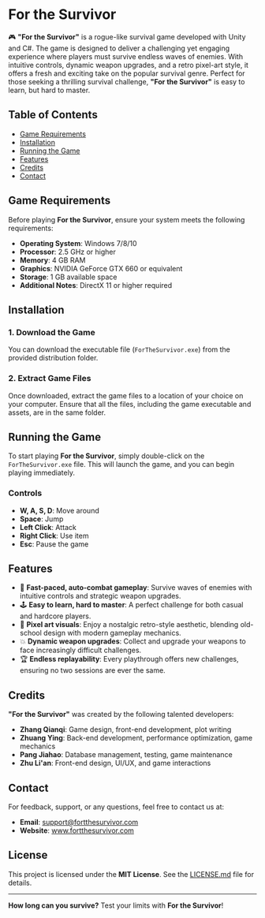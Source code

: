 # For the Survivor

🎮 **"For the Survivor"** is a rogue-like survival game developed with Unity and C#. The game is designed to deliver a challenging yet engaging experience where players must survive endless waves of enemies. With intuitive controls, dynamic weapon upgrades, and a retro pixel-art style, it offers a fresh and exciting take on the popular survival genre. Perfect for those seeking a thrilling survival challenge, **"For the Survivor"** is easy to learn, but hard to master.

## Table of Contents

- [Game Requirements](#game-requirements)
- [Installation](#installation)
- [Running the Game](#running-the-game)
- [Features](#features)
- [Credits](#credits)
- [Contact](#contact)

## Game Requirements

Before playing **For the Survivor**, ensure your system meets the following requirements:

- **Operating System**: Windows 7/8/10
- **Processor**: 2.5 GHz or higher
- **Memory**: 4 GB RAM
- **Graphics**: NVIDIA GeForce GTX 660 or equivalent
- **Storage**: 1 GB available space
- **Additional Notes**: DirectX 11 or higher required

## Installation

### 1. Download the Game

You can download the executable file (`ForTheSurvivor.exe`) from the provided distribution folder.

### 2. Extract Game Files

Once downloaded, extract the game files to a location of your choice on your computer. Ensure that all the files, including the game executable and assets, are in the same folder.

## Running the Game

To start playing **For the Survivor**, simply double-click on the `ForTheSurvivor.exe` file. This will launch the game, and you can begin playing immediately.

### Controls

- **W, A, S, D**: Move around
- **Space**: Jump
- **Left Click**: Attack
- **Right Click**: Use item
- **Esc**: Pause the game

## Features

- 🚀 **Fast-paced, auto-combat gameplay**: Survive waves of enemies with intuitive controls and strategic weapon upgrades.
- 🕹️ **Easy to learn, hard to master**: A perfect challenge for both casual and hardcore players.
- 🎨 **Pixel art visuals**: Enjoy a nostalgic retro-style aesthetic, blending old-school design with modern gameplay mechanics.
- 💥 **Dynamic weapon upgrades**: Collect and upgrade your weapons to face increasingly difficult challenges.
- 🏆 **Endless replayability**: Every playthrough offers new challenges, ensuring no two sessions are ever the same.

## Credits

**"For the Survivor"** was created by the following talented developers:

- **Zhang Qianqi**: Game design, front-end development, plot writing
- **Zhuang Ying**: Back-end development, performance optimization, game mechanics
- **Pang Jiahao**: Database management, testing, game maintenance
- **Zhu Li'an**: Front-end design, UI/UX, and game interactions

## Contact

For feedback, support, or any questions, feel free to contact us at:

- **Email**: support@fortthesurvivor.com
- **Website**: www.fortthesurvivor.com

## License

This project is licensed under the **MIT License**. See the [LICENSE.md](LICENSE.md) file for details.

---

**How long can you survive?** Test your limits with **For the Survivor**!
